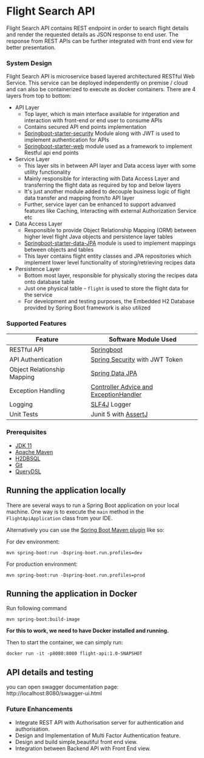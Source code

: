 # Flight Search API
Flight Search API contains REST endpoint in order to search flight details and render the requested details as JSON response to end user. The response from REST APIs can be further integrated with front end view for better presentation.

### System Design
Flight Search API is microservice based layered architectured RESTful Web Service. This service can be deployed independently on premise / cloud and can also be containerized to execute as docker containers. There are 4 layers from top to bottom:
- API Layer
  - Top layer, which is main interface available for intgeration and interaction with front-end or end user to consume APIs
  - Contains secured API end points implementation
  - [Springboot-starter-security](https://spring.io/guides/gs/securing-web/) Module along with JWT is used to implement authentication for APIs 
  - [Springboot-starter-web](https://spring.io/guides/gs/rest-service/) module used as a framework to implement Restful api end points  
- Service Layer
  - This layer sits in between API layer and Data access layer with some utility functionality
  - Mainly responsible for interacting with Data Access Layer and transferring the flight data as required by top and below layers
  - It's just another module added to decouple business logic of flight data transfer and mapping from/to API layer
  - Further, service layer can be enhanced to support advanved features like Caching, Interacting with external Authorization Service etc
- Data Access Layer
  - Responsible to provide Object Relationship Mapping (ORM) between higher level flight Java objects and persistence layer tables
  - [Springboot-starter-data-JPA](https://spring.io/guides/gs/accessing-data-jpa/) module is used to implement mappings between objects and tables
  - This layer contains flight entity classes and JPA repositories which implement lower level functionality of storing/retrieving recipes data  
- Persistence Layer
  - Bottom most layer, responsible for physically storing the recipes data onto database table
  - Just one physical table - `flight` is used to store the flight data for the service
  - For development and testing purposes, the Embedded H2 Database provided by Spring Boot framework is also utilized 

### Supported Features
| Feature                     | Software Module Used                                                                                         |
|-----------------------------|--------------------------------------------------------------------------------------------------------------|
| RESTful API                 | [Springboot](https://spring.io/projects/spring-boot)                                                         |
| API Authentication          | [Spring Security](https://spring.io/projects/spring-security) with JWT Token                                 |
| Object Relationship Mapping | [Spring Data JPA](https://spring.io/projects/spring-data-jpa)                                                |
| Exception Handling          | [Controller Advice and ExceptionHandler](https://spring.io/blog/2013/11/01/exception-handling-in-spring-mvc) |
| Logging                     | [SLF4J](http://www.slf4j.org/manual.html) Logger                                                             |
| Unit Tests                  | Junit 5 with [AssertJ](https://assertj.github.io/doc/)                                                       |

### Prerequisites
* [JDK 11](https://www.oracle.com/java/technologies/downloads/#java11)
* [Apache Maven](https://maven.apache.org/)
* [H2DBSQL](https://www.mysql.com/)
* [Git](https://git-scm.com/)
* [QueryDSL](https://querydsl.com//)
## Running the application locally

There are several ways to run a Spring Boot application on your local machine. One way is to execute the `main` method in the `FlightApiApplication` class from your IDE.

Alternatively you can use the [Spring Boot Maven plugin](https://docs.spring.io/spring-boot/docs/current/reference/html/build-tool-plugins-maven-plugin.html) like so:

For dev environment:

```shell
mvn spring-boot:run -Dspring-boot.run.profiles=dev
```

For production environment:

```shell
mvn spring-boot:run -Dspring-boot.run.profiles=prod
```

## Running the application in Docker

Run following command

```shell
mvn spring-boot:build-image
```

**For this to work, we need to have Docker installed and running.**

Then to start the container, we can simply run:

```shell
docker run -it -p8080:8080 flight-api:1.0-SNAPSHOT
```

## API details and testing

you can open swagger documentation page:
http://localhost:8080/swagger-ui.html

### Future Enhancements
- Integrate REST API with Authorisation server for authentication and authorisation.
- Design and Implementation of Multi Factor Authentication feature.
- Design and build simple,beautiful front end view.
- Integration between Backend API with Front End view.

